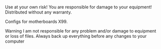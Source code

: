 Use at your own risk! You are responsible for damage to your equipment! Distributed without any warranty.

Configs for motherboards X99.

Warning
I am not responsible for any problem and/or damage to equipment or loss of files. Always back up everything before any changes to your computer
